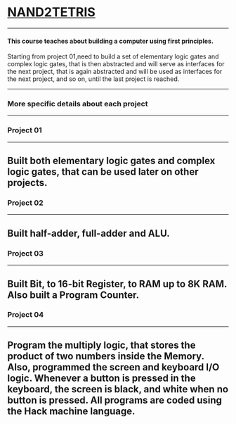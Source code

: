 # [NAND2TETRIS](https://www.nand2tetris.org/)
---
#### This course teaches about building a computer using first principles.
Starting from project 01,need to build a set of elementary logic gates and complex logic gates, that is then abstracted and will serve as interfaces for the next project, that is again abstracted and will be used as interfaces for the next project, and so on, until the last project is reached.

---
### More specific details about each project
---
### Project 01
---
Built both elementary logic gates and complex logic gates, that can be used later on other projects.
---
### Project 02
---
Built half-adder, full-adder and ALU.
--- 
### Project 03
---
Built Bit, to 16-bit Register, to RAM up to 8K RAM. Also built a Program Counter.
---
### Project 04
---
Program the multiply logic, that stores the product of two numbers inside the Memory.
Also, programmed the screen and keyboard I/O logic. Whenever a button is pressed in the keyboard, the screen is black, and white when no button is pressed. All programs are coded using the Hack machine language.
---
